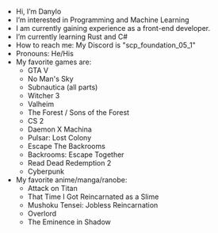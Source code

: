 - Hi, I’m Danylo
- I’m interested in Programming and Machine Learning
- I am currently gaining experience as a front-end developer.
- I’m currently learning Rust and C#
- How to reach me: My Discord is "scp_foundation_05_1"
- Pronouns: He/His
- My favorite games are:
	- GTA V
	- No Man's Sky
	- Subnautica (all parts)
	- Witcher 3
	- Valheim
	- The Forest / Sons of the Forest
	- CS 2
	- Daemon X Machina
	- Pulsar: Lost Colony
	- Escape The Backrooms
	- Backrooms: Escape Together
 	- Read Dead Redemption 2
  	- Cyberpunk
- My favorite anime/manga/ranobe:
	- Attack on Titan
 	- That Time I Got Reincarnated as a Slime
	- Mushoku Tensei: Jobless Reincarnation
	- Overlord
	- The Eminence in Shadow
